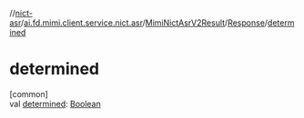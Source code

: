 //[nict-asr](../../../../index.md)/[ai.fd.mimi.client.service.nict.asr](../../index.md)/[MimiNictAsrV2Result](../index.md)/[Response](index.md)/[determined](determined.md)

# determined

[common]\
val [determined](determined.md): [Boolean](https://kotlinlang.org/api/core/kotlin-stdlib/kotlin/-boolean/index.html)
